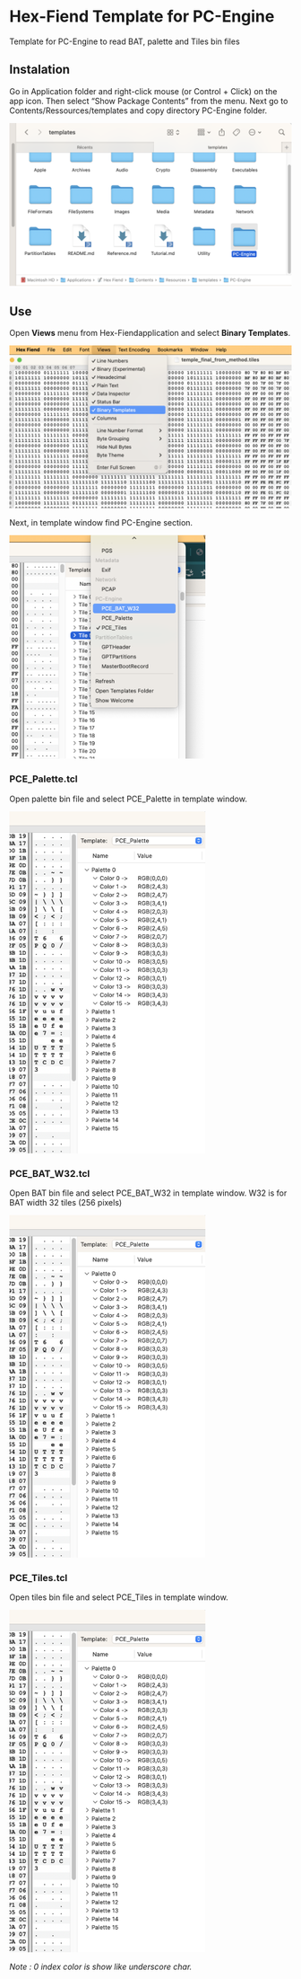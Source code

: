# Hex-Fiend Template for PC-Engine
 Template for PC-Engine to read BAT, palette and Tiles bin files

## Instalation

Go in Application folder and right-click mouse (or Control + Click) on the app icon. Then select “Show Package Contents” from the menu. 
Next go to Contents/Ressources/templates and copy directory PC-Engine folder. 

<img src="https://github.com/beddy70/Hex-Fiend-Template-for-PC-Engine-/blob/main/images/tempalte_folder.png" width="550" >

## Use

Open <b>Views</b> menu from Hex-Fiendapplication and select <b>Binary Templates</b>. 

<img src="https://github.com/beddy70/Hex-Fiend-Template-for-PC-Engine-/blob/main/images/menu_views.png" width="550" >

Next, in template window find PC-Engine section.

<img src="https://github.com/beddy70/Hex-Fiend-Template-for-PC-Engine-/blob/main/images/template_menu.png" width="350" >

### PCE_Palette.tcl

Open palette bin file and select PCE_Palette in template window. 

<img src="https://github.com/beddy70/Hex-Fiend-Template-for-PC-Engine-/blob/main/images/palette_template.png" width="350" >


### PCE_BAT_W32.tcl

Open BAT bin file and select PCE_BAT_W32 in template window. 
W32 is for BAT width 32 tiles (256 pixels)

<img src="https://github.com/beddy70/Hex-Fiend-Template-for-PC-Engine-/blob/main/images/palette_template.png" width="350" >

### PCE_Tiles.tcl

Open tiles bin file and select PCE_Tiles in template window. 

<img src="https://github.com/beddy70/Hex-Fiend-Template-for-PC-Engine-/blob/main/images/palette_template.png" width="350" >

<i>Note : 0 index color is show like underscore char. </i>
